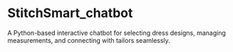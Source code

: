 # StitchSmart_chatbot
A Python-based interactive chatbot for selecting dress designs, managing measurements, and connecting with tailors seamlessly.
